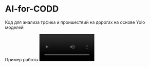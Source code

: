 # AI-for-CODD


Код для анализа трфика и проишествий на дорогах на основе Yolo моделей

Пример работы
<video src='demo.mp4' width=180/>